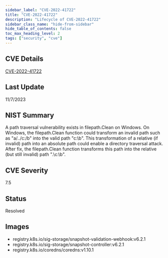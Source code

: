 ```yaml
---
sidebar_label: "CVE-2022-41722"
title: "CVE-2022-41722"
description: "Lifecycle of CVE-2022-41722"
sidebar_class_name: "hide-from-sidebar"
hide_table_of_contents: false
toc_max_heading_level: 2
tags: ["security", "cve"]
---
```


## CVE Details

[CVE-2022-41722](https://nvd.nist.gov/vuln/detail/CVE-2022-41722)

## Last Update

11/7/2023

## NIST Summary

A path traversal vulnerability exists in filepath.Clean on Windows. On Windows, the filepath.Clean function could
transform an invalid path such as "a/../c:/b" into the valid path "c:\\b". This transformation of a relative (if
invalid) path into an absolute path could enable a directory traversal attack. After fix, the filepath.Clean function
transforms this path into the relative (but still invalid) path ".\\c:\\b".

## CVE Severity

7.5

## Status

Resolved

## Images

- registry.k8s.io/sig-storage/snapshot-validation-webhook:v6.2.1
- registry.k8s.io/sig-storage/snapshot-controller:v6.2.1
- registry.k8s.io/coredns/coredns:v1.10.1
